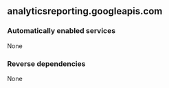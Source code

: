 ## analyticsreporting.googleapis.com

### Automatically enabled services

None

### Reverse dependencies

None
